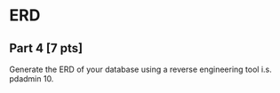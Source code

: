 # ERD
## Part 4 [7 pts]
Generate the ERD of your database using a reverse engineering tool i.s. pdadmin 10.